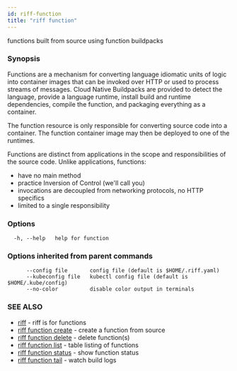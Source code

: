```yaml
---
id: riff-function
title: "riff function"
---
```

functions built from source using function buildpacks

### Synopsis

Functions are a mechanism for converting language idiomatic units of logic into
container images that can be invoked over HTTP or used to process streams of
messages. Cloud Native Buildpacks are provided to detect the language, provide a
language runtime, install build and runtime dependencies, compile the function,
and packaging everything as a container.

The function resource is only responsible for converting source code into a
container. The function container image may then be deployed to one of the
runtimes.

Functions are distinct from applications in the scope and responsibilities of
the source code. Unlike applications, functions:

- have no main method
- practice Inversion of Control (we'll call you)
- invocations are decoupled from networking protocols, no HTTP specifics
- limited to a single responsibility

### Options

```
  -h, --help   help for function
```

### Options inherited from parent commands

```
      --config file       config file (default is $HOME/.riff.yaml)
      --kubeconfig file   kubectl config file (default is $HOME/.kube/config)
      --no-color          disable color output in terminals
```

### SEE ALSO

* [riff](riff.md)	 - riff is for functions
* [riff function create](riff_function_create.md)	 - create a function from source
* [riff function delete](riff_function_delete.md)	 - delete function(s)
* [riff function list](riff_function_list.md)	 - table listing of functions
* [riff function status](riff_function_status.md)	 - show function status
* [riff function tail](riff_function_tail.md)	 - watch build logs

